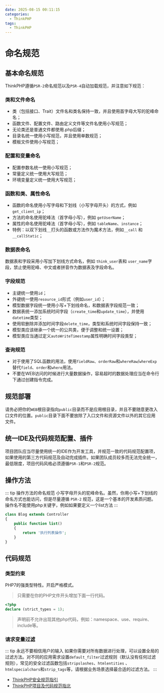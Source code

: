 ```yaml
---
date: 2025-08-15 00:11:15
categories:
  - ThinkPHP
tags:
  - ThinkPHP
---
```


# 命名规范

## 基本命名规范

ThinkPHP遵循`PSR-2`命名规范以及`PSR-4`自动加载规范，并注意如下规范：

### 类和文件命名

- 类（包括接口、Trait）文件名和类名保持一致，并且使用首字母大写的驼峰命名；
- 函数文件、配置文件、路由定义文件等文件名使用小写规范；
- 无论类还是普通文件都使用.php后缀；
- 目录名统一使用小写规范，并且使用单数规范；
- 模板文件使用小写规范；

### 配置和变量命名

- 配置参数名统一使用小写规范；  
- 常量定义统一使用大写规范；  
- 环境变量定义统一使用大写规范；  

### 函数和类、属性命名

- 函数的命名使用小写字母和下划线（小写字母开头）的方式，例如 `get_client_ip`；  
- 方法的命名使用驼峰法（首字母小写），例如 `getUserName`；  
- 属性的命名使用驼峰法（首字母小写），例如 `tableName`、`instance`；  
- 特例：以双下划线`__`打头的函数或方法作为魔术方法，例如`__call` 和 `__callStatic`；  

### 数据表命名

数据表和字段采用小写加下划线方式命名，例如 `think_user`表和 `user_name`字段，禁止使用驼峰、中文或者拼音作为数据表及字段命名。

### 字段规范

- 主键统一使用`id`；  
- 外键统一使用`resource_id`形式（例如`user_id`）；  
- 模型数据字段统一使用小写+下划线命名，和数据表字段规范一致；  
- 数据表统一添加系统时间字段（`create_time`和`update_time`），并使用`datetime`类型；  
- 使用软删除并添加时间字段`delete_time`，类型和系统时间字段保持一致；  
- 模型类应该继承一个统一的公共类，便于调整和统一设置；  
- 模型类应当通过定义`autoWriteTimestamp`属性明确时间字段类型；  

### 查询规范

- 对于使用了SQL函数的用法，使用`fieldRaw`、`orderRaw`和`whereRaw`/`whereExp`替代`field`、`order`和`where`用法。
- 不要在WEB访问的时候进行大量数据操作，容易超时的数据处理应当在命令行下通过创建指令完成。

## 规范部署

请务必把你的`WEB`根目录指向`public`目录而不是应用根目录，并且不要随意更改入口文件的位置。`public`目录下面不要放除了入口文件和资源文件以外的其它应用文件。

## 统一IDE及代码规范配置、插件

项目团队应当尽量使用统一的IDE作为开发工具，并规范一致的代码规范配置项，如果使用的第三方代码规范及自动完成插件。如果团队成员较多而无法完全统一，最低限度，项目代码风格必须遵循`PSR-1`和`PSR-2`规范。

## 操作方法

::: tip 操作方法的命名规范
小写字母开头的驼峰命名。虽然，你用小写+下划线的命名方式也能访问，但是尽量遵循 `PSR-2` 规范，这是一个基本的开发素质问题。
操作名不能使用php关键字，例如如果要定义一个list方法
:::

```php
class Blog extends Controller
{
	public function list()
    {
    	return '执行列表操作';
    }
}
```

## 代码规范

### 类型约束

PHP7的强类型特性。开启严格模式。

> 只需要在你的PHP文件开头增加下面一行代码。

```php {2}
<?php
declare (strict_types = 1);
```

> 声明前不允许出现其他php代码，例如：namespace、use、require、include等。

### 请求变量过滤

::: tip 永远不要相信用户的输入
如果你需要对所有数据进行处理，可以设置全局的过滤方法。对不同的应用需求设置`default_filter`过滤规则（默认没有任何过滤规则），常见的安全过滤函数包括`stripslashes`、`htmlentities`
、`htmlspecialchars`和`strip_tags`等，请根据业务场景选择最合适的过滤方法。
:::

- [ThinkPHP安全规范指引](https://blog.thinkphp.cn/789333)
- [ThinkPHP项目及代码规范指北](https://blog.thinkphp.cn/877574)
